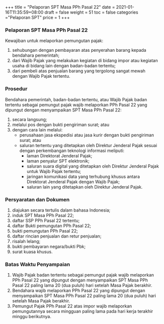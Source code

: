 +++
title = "Pelaporan SPT Masa PPh Pasal 22"
date = 2021-01-16T11:35:59+08:00
draft = false
weight = 51
toc = false
categories ="Pelaporan SPT"
price = 1
+++
### Pelaporan SPT Masa PPh Pasal 22
Kewajiban untuk melaporkan pemungutan pajak:
1. sehubungan dengan pembayaran atas penyerahan barang kepada bendahara pemerintah;
2. dari Wajib Pajak yang melakukan kegiatan di bidang impor atau kegiatan usaha di bidang lain dengan badan-badan tertentu;
3. dari pembeli atas penjualan barang yang tergolong sangat mewah dengan Wajib Pajak tertentu.

### Prosedur
Bendahara pemerintah, badan-badan tertentu, atau Wajib Pajak badan tertentu sebagai pemungut pajak wajib melaporkan PPh Pasal 22 yang dipungut dengan menyampaikan SPT Masa PPh Pasal 22:
1. secara langsung;
2. melalui pos dengan bukti pengiriman surat; atau
3. dengan cara lain melalui: 
    - perusahaan jasa ekspedisi atau jasa kurir dengan bukti pengiriman surat; atau
    - saluran tertentu yang ditetapkan oleh Direktur Jenderal Pajak sesuai dengan perkembangan teknologi informasi meliputi:
        - laman Direktorat Jenderal Pajak;
        - laman penyalur SPT elektronik;
        - saluran suara digital yang ditetapkan oleh Direktur Jenderal Pajak untuk Wajib Pajak tertentu;
        - jaringan komunikasi data yang terhubung khusus antara Direktorat Jenderal Pajak dengan Wajib Pajak;
        - saluran lain yang ditetapkan oleh Direktur Jenderal Pajak.
### Persyaratan dan Dokumen
1. diajukan secara tertulis dalam bahasa Indonesia;
2. induk SPT Masa PPh Pasal 22;
3. daftar SSP PPh Pasal 22 tertentu;
4. daftar Bukti pemungutan PPh Pasal 22;
5. bukti pemungutan PPh Pasal 22;
6. daftar rincian penjualan dan retur penjualan;
7. risalah lelang;
8. bukti pembayaran negara/bukti Pbk;
9. surat kuasa khusus.

### Batas Waktu Penyampaian
1. Wajib Pajak badan tertentu sebagai pemungut pajak wajib melaporkan PPh Pasal 22 yang dipungut dengan menyampaikan SPT Masa PPh Pasal 22 paling lama 20 (dua puluh) hari setelah Masa Pajak berakhir.
2. Bendahara wajib melaporkan PPh Pasal 22 yang dipungut dengan menyampaikan SPT Masa PPh Pasal 22 paling lama 20 (dua puluh) hari setelah Masa Pajak berakhir.
3. Pemungut Pajak PPh Pasal 22 atas impor wajib melaporkan pemungutannya secara mingguan paling lama pada hari kerja terakhir minggu berikutnya.